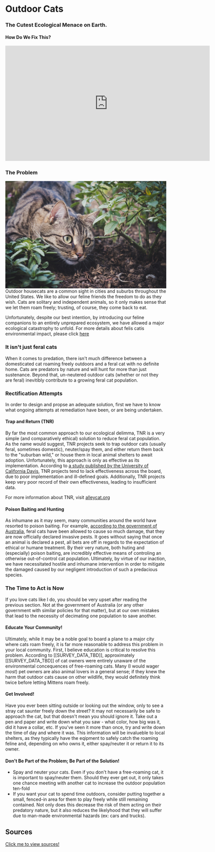# Outdoor Cats 
### The Cutest Ecological Menace on Earth. 
#### How Do We Fix This?

<center>
<iframe width="640" height="360" src="https://www.youtube.com/embed/Q0jpD0BHgwQ" frameborder="0" allow="accelerometer; autoplay; clipboard-write; encrypted-media; gyroscope; picture-in-picture" allowfullscreen></iframe>
</center>

### The Problem
<img style="float: right;" src="cat-5618328_1920.jpg">
  Outdoor housecats are a common sight in cities and suburbs throughout the United States. We like to allow our feline friends the freedom to do as they wish. Cats are solitary and independent animals, so it only makes sense that we let them roam freely; trusting, of course, they come back to eat.

Unfortunately, despite our best intention, by introducing our feline companions to an entirely unprepared ecosystem, we have allowed a major ecological catastrophy to unfold. For more details about felis catis environmental impact, please click [here](https://skippyj.github.io/cats-and-ecology/the_problem)

### It isn't just feral cats
  When it comes to predation, there isn't much difference between a domesticated cat roaming freely outdoors and a feral cat with no definite home. Cats are predators by nature and will hunt for more than just sustenance. Beyond that, un-neutered outdoor cats (whether or not they are feral) inevitibly contribute to a growing feral cat population.

### Rectification Attempts
  In order to design and propse an adequate solution, first we have to know what ongoing attempts at remediation have been, or are being undertaken.

#### Trap and Return (TNR)
  By far the most common approach to our ecological delimma, TNR is a very simple (and comparatively ethical) solution to reduce feral cat population. As the name would suggest, TNR projects seek to trap outdoor cats (usually feral, sometimes domestic), neuter/spay them, and either return them back to the "suburban wild," or house them in local animal shelters to await adoption. Unfortunately, this approach is only as effective as its implementation. According to [a study published by the University of California Davis](https://skippyj.github.io/cats-and-ecology/sources), TNR projects tend to lack effectiveness across the board, due to poor implementation and ill-defined goals. Additionally, TNR projects keep very poor record of their own effectiveness, leading to insufficient data.

For more information about TNR, visit [alleycat.org](https://www.alleycat.org/resources/how-to-help-community-cats-a-step-by-step-guide-to-trap-neuter-return/)

#### Poison Baiting and Hunting
  As inhumane as it may seem, many communities around the world have resorted to poison baiting. For example, [according to the government of Australia](https://www.environment.gov.au/biodiversity/invasive-species/feral-animals-australia/feral-cats), feral cats have been allowed to cause so much damage, that they are now officially declared invasive pests. It goes without saying that once an animal is declared a pest, all bets are off in regards to the expectation of ethical or humane treatment. By their very nature, both huting and (especially) poison baiting, are incredibly effective means of controling an otherwise out-of-control cat population. Ultimately, by virtue of our inaction, we have necessitated hostile and inhumane intervention in order to mitigate the damaged caused by our negligent introduction of such a predacious species.

### The Time to Act is Now
  If you love cats like I do, you should be very upset after reading the previous section. Not at the government of Australia (or any other government with similar policies for that matter), but at our own mistakes that lead to the necessity of decimating one population to save another. 

#### Educate Your Community!
  Ultimately, while it may be a noble goal to board a plane to a major city where cats roam freely, it is far more reasonable to address this problem in your local community. First, I believe education is critical to resolve this problem. According to [[SURVEY_DATA_TBD]], approximately [[SURVEY_DATA_TBD]] of cat owners were entirely unaware of the environmental concequences of free-roaming cats. Many (I would wager _most_) pet owners are also animal lovers in a general sense; if they knew the harm that outdoor cats cause on other wildlife, they would definitely think twice before letting Mittens roam freely.

#### Get Involved!
  Have you ever been sitting outside or looking out the window, only to see a stray cat saunter freely down the street? It may not necessarily be safe to approach the cat, but that doesn't mean you should ignore it. Take out a pen and paper and write down what you saw - what color, how big was it, did it have a collar, etc. If you've seen it more than once, try and write down the time of day and where it was. This information will be invalueble to local shelters, as they typically have the eqipment to safely catch the roaming feline and, depending on who owns it, either spay/neuter it or return it to its owner. 

#### Don't Be Part of the Problem; Be Part of the Solution!
- Spay and neuter your cats. Even if you don't have a free-roaming cat, it is important to spay/neuter them. Should they ever get out, it only takes one chance meeting with another cat to increase the outdoor population ten-fold
- If you want your cat to spend time outdoors, consider putting together a small, fenced-in area for them to play freely while still remaining contained. Not only does this decrease the risk of them acting on their predatory nature, but it also reduces the likelyhood that they will suffer due to man-made environmental hazards (ex: cars and trucks). 
 
## Sources
[Click me to view sources!](https://skippyj.github.io/cats-and-ecology/sources)
